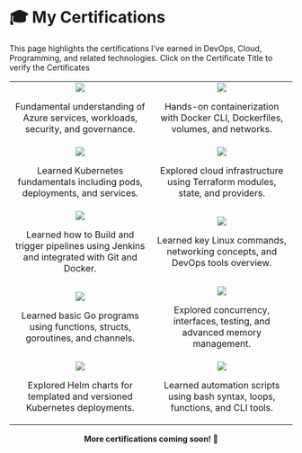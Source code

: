 # 🎓 My Certifications

This page highlights the certifications I’ve earned in DevOps, Cloud, Programming, and related technologies. 
Click on the Certificate Title to verify the Certificates

<table>
  <tr>
    <td width="50%" align="center">
      <a href="https://learn.microsoft.com/en-us/users/akshayachar-1764/credentials/certification/azure-fundamentals?tab=credentials-tab" target="_blank">
      <img src="https://img.shields.io/badge/Microsoft%20Certified%3A%20Azure%20Fundamentals-0078D4?style=for-the-badge&logo=microsoftazure&logoColor=white" /> </a>
      <p>Fundamental understanding of Azure services, workloads, security, and governance.</p>
    </td>
    <td width="50%" align="center">
      <a href="https://learn.kodekloud.com/user/certificate/2DEF37BC8303-2DEF31B7FC07-2DEF3189725B" target="_blank">
      <img src="https://img.shields.io/badge/Docker%20Training%20Course-2496ED?style=for-the-badge&logo=docker&logoColor=white" /> </a>
      <p>Hands-on containerization with Docker CLI, Dockerfiles, volumes, and networks.</p>
    </td>
  </tr>
  <tr>
    <td width="50%" align="center">
      <a href="https://learn.kodekloud.com/user/certificate/7d911fac-285f-4f39-9eae-376f1fba0025" target="_blank">
      <img src="https://img.shields.io/badge/Kubernetes%20for%20Beginners-326CE5?style=for-the-badge&logo=kubernetes&logoColor=white" /> </a>
      <p>Learned Kubernetes fundamentals including pods, deployments, and services.</p>
    </td>
    <td width="50%" align="center">
      <a href="https://learn.kodekloud.com/user/certificate/f47036ce-e50a-4bec-84ff-6cea380b73ad" target="_blank">
      <img src="https://img.shields.io/badge/Terraform%20Basics%20Training%20Course-7B42BC?style=for-the-badge&logo=terraform&logoColor=white" /> </a>
      <p>Explored cloud infrastructure using Terraform modules, state, and providers.</p>
    </td>
  </tr>
  <tr>
    <td width="50%" align="center">
      <a href="https://learn.kodekloud.com/user/certificate/30a2ed95-dde5-4f1a-9ff3-e0e9df8e8a21" target="_blank">
      <img src="https://img.shields.io/badge/Jenkins%20For%20Beginners-D24939?style=for-the-badge&logo=jenkins&logoColor=white" /> </a>
      <p> Learned how to Build and trigger pipelines using Jenkins and integrated with Git and Docker.</p>
    </td>
    <td width="50%" align="center">
      <a href="https://learn.kodekloud.com/user/certificate/2DEF37BC8303-2DEF31B6EDB3-2DEF3189725B" target="_blank">
      <img src="https://img.shields.io/badge/DevOps%20Pre--Requisite%20Course-0F9D58?style=for-the-badge&logo=googlecloud&logoColor=white" /> </a>
      <p>Learned key Linux commands, networking concepts, and DevOps tools overview.</p>
    </td>
  </tr>
  <tr>
    <td width="50%" align="center">
      <a href="https://learn.kodekloud.com/user/certificate/8013d1ea-ab6f-4a41-8081-b4d13997ed28" target="_blank">
      <img src="https://img.shields.io/badge/Golang%20Course-00ADD8?style=for-the-badge&logo=go&logoColor=white" /> </a>
      <p>Learned basic Go programs using functions, structs, goroutines, and channels.</p>
    </td>
    <td width="50%" align="center">
      <a href="https://learn.kodekloud.com/user/certificate/11eb7159-8ac4-4fda-9556-d6125cb1b541" target="_blank">
      <img src="https://img.shields.io/badge/Advanced%20Golang-00ADD8?style=for-the-badge&logo=go&logoColor=white" /> </a>
      <p>Explored concurrency, interfaces, testing, and advanced memory management.</p>
    </td>
  </tr>
  <tr>
    <td width="50%" align="center">
      <a href="https://learn.kodekloud.com/user/certificate/a0aa22c6-c042-4b23-81e8-9c597fa228b4" target="_blank">
      <img src="https://img.shields.io/badge/Helm%20for%20Beginners-0F1689?style=for-the-badge&logo=helm&logoColor=white" /> </a>
      <p> Explored Helm charts for templated and versioned Kubernetes deployments.</p>
    </td>
    <td width="50%" align="center">
      <a href="https://learn.kodekloud.com/user/certificate/2DEF37BC8303-2DEF31B6C44D-2DEF3189725B" target="_blank">
      <img src="https://img.shields.io/badge/Shell%20Scripting%20for%20Beginners-4EAA25?style=for-the-badge&logo=gnubash&logoColor=white" /> </a>
      <p>Learned automation scripts using bash syntax, loops, functions, and CLI tools.</p>
    </td>
  </tr>
</table>

<div align="center">
  <strong>More certifications coming soon! 🎯</strong>
</div>
